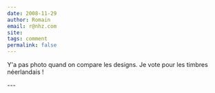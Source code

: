 ```yaml
---
date: 2008-11-29
author: Romain
email: r@nhz.com
site: 
tags: comment
permalink: false
---
```


<p>Y'a pas photo quand on compare les designs. Je vote pour les timbres néerlandais !</p>
---